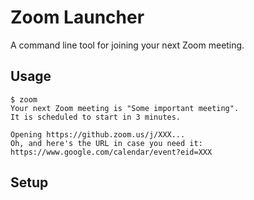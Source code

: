 # Zoom Launcher

A command line tool for joining your next Zoom meeting.

## Usage

```
$ zoom
Your next Zoom meeting is "Some important meeting".
It is scheduled to start in 3 minutes.

Opening https://github.zoom.us/j/XXX...
Oh, and here's the URL in case you need it: https://www.google.com/calendar/event?eid=XXX
```

## Setup
